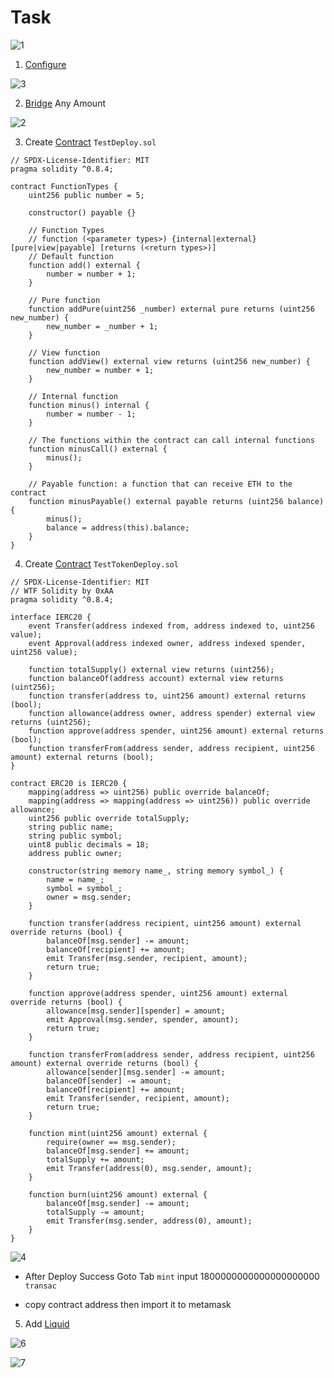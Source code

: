 
<p align="center">
  <h1>Task</h1>
</p>

![1](https://github.com/blockReal/Task-Testnet/assets/96944994/b484f38f-7a19-49f3-9d69-4c0db559a2a2)

1. <a href="https://scroll.io/portal">Configure </a>

![3](https://github.com/blockReal/Task-Testnet/assets/96944994/d463fc1f-f60b-4835-8d25-d5ad33287e7f)


2. <a href="https://scroll.io/bridge">Bridge</a> Any Amount

![2](https://github.com/blockReal/Task-Testnet/assets/96944994/48dbae02-b883-42d8-92e4-cbc8153c5b6a)


3. Create <a href="https://remix.ethereum.org/">Contract</a> `TestDeploy.sol`

```
// SPDX-License-Identifier: MIT
pragma solidity ^0.8.4;

contract FunctionTypes {
    uint256 public number = 5;

    constructor() payable {}

    // Function Types
    // function (<parameter types>) {internal|external} [pure|view|payable] [returns (<return types>)]
    // Default function
    function add() external {
        number = number + 1;
    }

    // Pure function
    function addPure(uint256 _number) external pure returns (uint256 new_number) {
        new_number = _number + 1;
    }

    // View function
    function addView() external view returns (uint256 new_number) {
        new_number = number + 1;
    }

    // Internal function
    function minus() internal {
        number = number - 1;
    }

    // The functions within the contract can call internal functions
    function minusCall() external {
        minus();
    }

    // Payable function: a function that can receive ETH to the contract
    function minusPayable() external payable returns (uint256 balance) {
        minus();
        balance = address(this).balance;
    }
}
```
4. Create <a href="https://remix.ethereum.org/">Contract</a> `TestTokenDeploy.sol`
```
// SPDX-License-Identifier: MIT
// WTF Solidity by 0xAA
pragma solidity ^0.8.4;

interface IERC20 {
    event Transfer(address indexed from, address indexed to, uint256 value);
    event Approval(address indexed owner, address indexed spender, uint256 value);

    function totalSupply() external view returns (uint256);
    function balanceOf(address account) external view returns (uint256);
    function transfer(address to, uint256 amount) external returns (bool);
    function allowance(address owner, address spender) external view returns (uint256);
    function approve(address spender, uint256 amount) external returns (bool);
    function transferFrom(address sender, address recipient, uint256 amount) external returns (bool);
}

contract ERC20 is IERC20 {
    mapping(address => uint256) public override balanceOf;
    mapping(address => mapping(address => uint256)) public override allowance;
    uint256 public override totalSupply;
    string public name;
    string public symbol;
    uint8 public decimals = 18;
    address public owner;
    
    constructor(string memory name_, string memory symbol_) {
        name = name_;
        symbol = symbol_;
        owner = msg.sender;
    }
    
    function transfer(address recipient, uint256 amount) external override returns (bool) {
        balanceOf[msg.sender] -= amount;
        balanceOf[recipient] += amount;
        emit Transfer(msg.sender, recipient, amount);
        return true;
    }
    
    function approve(address spender, uint256 amount) external override returns (bool) {
        allowance[msg.sender][spender] = amount;
        emit Approval(msg.sender, spender, amount);
        return true;
    }
    
    function transferFrom(address sender, address recipient, uint256 amount) external override returns (bool) {
        allowance[sender][msg.sender] -= amount;
        balanceOf[sender] -= amount;
        balanceOf[recipient] += amount;
        emit Transfer(sender, recipient, amount);
        return true;
    }
    
    function mint(uint256 amount) external {
        require(owner == msg.sender);
        balanceOf[msg.sender] += amount;
        totalSupply += amount;
        emit Transfer(address(0), msg.sender, amount);
    }
    
    function burn(uint256 amount) external {
        balanceOf[msg.sender] -= amount;
        totalSupply -= amount;
        emit Transfer(msg.sender, address(0), amount);
    }
}
```

![4](https://github.com/blockReal/Task-Testnet/assets/96944994/588ad675-f73b-43b8-a9ae-3a51d28c3b8f)

- After Deploy Success Goto Tab `mint` input 1800000000000000000000 `transac`


- copy contract address then import it to metamask

5. Add <a href="https://uniswap-v3.scroll.io/#/pool">Liquid</a>

![6](https://github.com/blockReal/Task-Testnet/assets/96944994/4882f1d7-abe7-4432-a62b-a089827b01cc)

![7](https://github.com/blockReal/Task-Testnet/assets/96944994/f24b5b65-c7af-4c4e-905d-c3cb79b48303)

